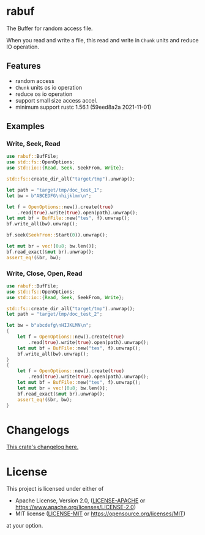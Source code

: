 # rabuf

The Buffer for random access file.

When you read and write a file,
this read and write in `Chunk` units and reduce IO operation.

## Features

- random access
- `Chunk` units os io operation
- reduce os io operation
- support small size access accel.
- minimum support rustc 1.56.1 (59eed8a2a 2021-11-01)

## Examples

### Write, Seek, Read

```rust
use rabuf::BufFile;
use std::fs::OpenOptions;
use std::io::{Read, Seek, SeekFrom, Write};

std::fs::create_dir_all("target/tmp").unwrap();

let path = "target/tmp/doc_test_1";
let bw = b"ABCEDFG\nhijklmn\n";

let f = OpenOptions::new().create(true)
    .read(true).write(true).open(path).unwrap();
let mut bf = BufFile::new("tes", f).unwrap();
bf.write_all(bw).unwrap();

bf.seek(SeekFrom::Start(0)).unwrap();

let mut br = vec![0u8; bw.len()];
bf.read_exact(&mut br).unwrap();
assert_eq!(&br, bw);
```

### Write, Close, Open, Read

```rust
use rabuf::BufFile;
use std::fs::OpenOptions;
use std::io::{Read, Seek, SeekFrom, Write};

std::fs::create_dir_all("target/tmp").unwrap();
let path = "target/tmp/doc_test_2";

let bw = b"abcdefg\nHIJKLMN\n";
{
    let f = OpenOptions::new().create(true)
        .read(true).write(true).open(path).unwrap();
    let mut bf = BufFile::new("tes", f).unwrap();
    bf.write_all(bw).unwrap();
}
{
    let f = OpenOptions::new().create(true)
        .read(true).write(true).open(path).unwrap();
    let mut bf = BufFile::new("tes", f).unwrap();
    let mut br = vec![0u8; bw.len()];
    bf.read_exact(&mut br).unwrap();
    assert_eq!(&br, bw);
}
```

# Changelogs

[This crate's changelog here.](https://github.com/aki-akaguma/rabuf/blob/main/CHANGELOG.md)

# License

This project is licensed under either of

 * Apache License, Version 2.0, ([LICENSE-APACHE](LICENSE-APACHE) or
   https://www.apache.org/licenses/LICENSE-2.0)
 * MIT license ([LICENSE-MIT](LICENSE-MIT) or
   https://opensource.org/licenses/MIT)

at your option.
